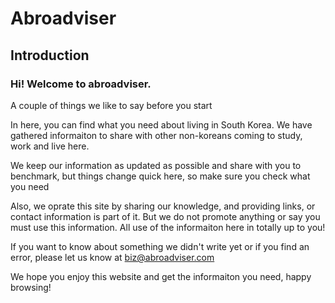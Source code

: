 # Abroadviser

## Introduction

### Hi! Welcome to abroadviser.

A couple of things we like to say before you start

In here, you can find what you need about living in South Korea. We have gathered informaiton to share with other non-koreans coming to study, work and live here. 

We keep our information as updated as possible and share with you to benchmark, but things change quick here, so make sure you check what you need

Also, we oprate this site by sharing our knowledge, and providing links, or contact information is part of it. But we do not promote anything or say you must use this information. All use of the informaiton here in totally up to you!

If you want to know about something we didn't write yet or if you find an error, please let us know at biz@abroadviser.com

We hope you enjoy this website and get the informaiton you need, happy browsing!
